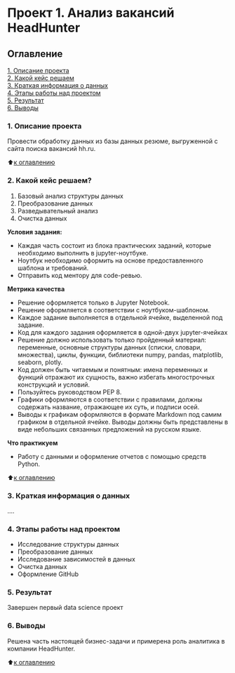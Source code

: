 # Проект 1. Анализ вакансий HeadHunter

## Оглавление
[1. Описание проекта](https://github.com/yamovan/datascience/blob/main/project_1/README.md#Описание-проекта)  
[2. Какой кейс решаем](https://github.com/yamovan/datascience/blob/main/project_1/README.md#Какой-кейс-решаем)  
[3. Краткая информация о данных](https://github.com/yamovan/datascience/blob/main/project_1/README.md#Краткая-информация-о-данных)  
[4. Этапы работы над проектом](https://github.com/yamovan/datascience/blob/main/project_1/README.md#Этапы-работы-над-проектом)  
[5. Результат](https://github.com/yamovan/datascience/blob/main/project_1/README.md#Результат)  
[6. Выводы](https://github.com/yamovan/datascience/blob/main/project_1/README.md#Выводы)

### 1. Описание проекта
Провести обработку данных из базы данных резюме, выгруженной с сайта поиска вакансий hh.ru.  

:arrow_up:[к оглавлению](https://github.com/yamovan/datascience/blob/main/project_1/README.md#Оглавление)  

### 2. Какой кейс решаем?
1. Базовый анализ структуры данных
2. Преобразование данных
3. Разведывательный анализ
4. Очистка данных

**Условия задания:**
-  Каждая часть состоит из блока практических заданий, которые необходимо выполнить в jupyter-ноутбуке.
- Ноутбук необходимо оформить на основе предоставленного шаблона и требований.
- Отправить код ментору для code-ревью.

**Метрика качества**
- Решение оформляется только в Jupyter Notebook.
- Решение оформляется в соответствии с ноутбуком-шаблоном.
- Каждое задание выполняется в отдельной ячейке, выделенной под задание.
- Код для каждого задания оформляется в одной-двух jupyter-ячейках 
- Решение должно использовать только пройденный материал: переменные, основные структуры данных (списки, словари, множества), циклы, функции, библиотеки numpy, pandas, matplotlib, seaborn, plotly.
- Код должен быть читаемым и понятным: имена переменных и функций отражают их сущность, важно избегать многострочных конструкций и условий.
- Пользуйтесь руководством PEP 8.
- Графики оформляются в соответствии с правилами, должны содержать название, отражающее их суть, и подписи осей.
- Выводы к графикам оформляются в формате Markdown под самим графиком в отдельной ячейке. Выводы должны быть представлены в виде небольших связанных предложений на русском языке.

**Что практикуем**
- Работу с данными и оформление отчетов с помощью средств Python.

:arrow_up:[к оглавлению](https://github.com/yamovan/datascience/blob/main/project_1/README.md#Оглавление)


### 3. Краткая информация о данных
....

### 4. Этапы работы над проектом
- Исследование структуры данных
- Преобразование данных
- Исследование зависимостей в данных
- Очистка данных
- Оформление GitHub

### 5. Результат
Завершен первый data science проект

### 6. Выводы
Решена часть настоящей бизнес-задачи и примерена роль аналитика в компании HeadHunter.


:arrow_up:[к оглавлению](https://github.com/yamovan/datascience/blob/main/project_1/README.md#Оглавление)